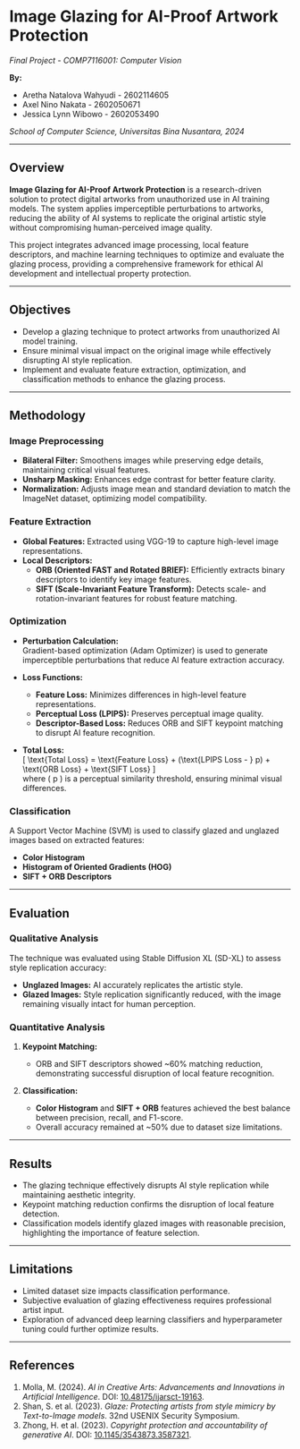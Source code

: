 # Image Glazing for AI-Proof Artwork Protection  
*Final Project - COMP7116001: Computer Vision*  

**By:**  
- Aretha Natalova Wahyudi - 2602114605  
- Axel Nino Nakata - 2602050671  
- Jessica Lynn Wibowo - 2602053490  

*School of Computer Science, Universitas Bina Nusantara, 2024*

---

## Overview  

**Image Glazing for AI-Proof Artwork Protection** is a research-driven solution to protect digital artworks from unauthorized use in AI training models. The system applies imperceptible perturbations to artworks, reducing the ability of AI systems to replicate the original artistic style without compromising human-perceived image quality.  

This project integrates advanced image processing, local feature descriptors, and machine learning techniques to optimize and evaluate the glazing process, providing a comprehensive framework for ethical AI development and intellectual property protection.  

---

## Objectives  

- Develop a glazing technique to protect artworks from unauthorized AI model training.  
- Ensure minimal visual impact on the original image while effectively disrupting AI style replication.  
- Implement and evaluate feature extraction, optimization, and classification methods to enhance the glazing process.  

---

## Methodology  

### Image Preprocessing  

- **Bilateral Filter:** Smoothens images while preserving edge details, maintaining critical visual features.  
- **Unsharp Masking:** Enhances edge contrast for better feature clarity.  
- **Normalization:** Adjusts image mean and standard deviation to match the ImageNet dataset, optimizing model compatibility.  

### Feature Extraction  

- **Global Features:** Extracted using VGG-19 to capture high-level image representations.  
- **Local Descriptors:**  
  - **ORB (Oriented FAST and Rotated BRIEF):** Efficiently extracts binary descriptors to identify key image features.  
  - **SIFT (Scale-Invariant Feature Transform):** Detects scale- and rotation-invariant features for robust feature matching.  

### Optimization  

- **Perturbation Calculation:**  
  Gradient-based optimization (Adam Optimizer) is used to generate imperceptible perturbations that reduce AI feature extraction accuracy.  

- **Loss Functions:**  
  - **Feature Loss:** Minimizes differences in high-level feature representations.  
  - **Perceptual Loss (LPIPS):** Preserves perceptual image quality.  
  - **Descriptor-Based Loss:** Reduces ORB and SIFT keypoint matching to disrupt AI feature recognition.  

- **Total Loss:**  
  \[
  \text{Total Loss} = \text{Feature Loss} + (\text{LPIPS Loss - } p) + \text{ORB Loss} + \text{SIFT Loss}
  \]  
  where \( p \) is a perceptual similarity threshold, ensuring minimal visual differences.  

### Classification  

A Support Vector Machine (SVM) is used to classify glazed and unglazed images based on extracted features:  
- **Color Histogram**  
- **Histogram of Oriented Gradients (HOG)**  
- **SIFT + ORB Descriptors**  

---

## Evaluation  

### Qualitative Analysis  

The technique was evaluated using Stable Diffusion XL (SD-XL) to assess style replication accuracy:  
- **Unglazed Images:** AI accurately replicates the artistic style.  
- **Glazed Images:** Style replication significantly reduced, with the image remaining visually intact for human perception.  

### Quantitative Analysis  

1. **Keypoint Matching:**  
   - ORB and SIFT descriptors showed ~60% matching reduction, demonstrating successful disruption of local feature recognition.  

2. **Classification:**  
   - **Color Histogram** and **SIFT + ORB** features achieved the best balance between precision, recall, and F1-score.  
   - Overall accuracy remained at ~50% due to dataset size limitations.  

---

## Results  

- The glazing technique effectively disrupts AI style replication while maintaining aesthetic integrity.  
- Keypoint matching reduction confirms the disruption of local feature detection.  
- Classification models identify glazed images with reasonable precision, highlighting the importance of feature selection.  

---

## Limitations  

- Limited dataset size impacts classification performance.  
- Subjective evaluation of glazing effectiveness requires professional artist input.  
- Exploration of advanced deep learning classifiers and hyperparameter tuning could further optimize results.  

---

## References  

1. Molla, M. (2024). *AI in Creative Arts: Advancements and Innovations in Artificial Intelligence*. DOI: [10.48175/ijarsct-19163](https://doi.org/10.48175/ijarsct-19163).  
2. Shan, S. et al. (2023). *Glaze: Protecting artists from style mimicry by Text-to-Image models*. 32nd USENIX Security Symposium.  
3. Zhong, H. et al. (2023). *Copyright protection and accountability of generative AI*. DOI: [10.1145/3543873.3587321](https://doi.org/10.1145/3543873.3587321).  
